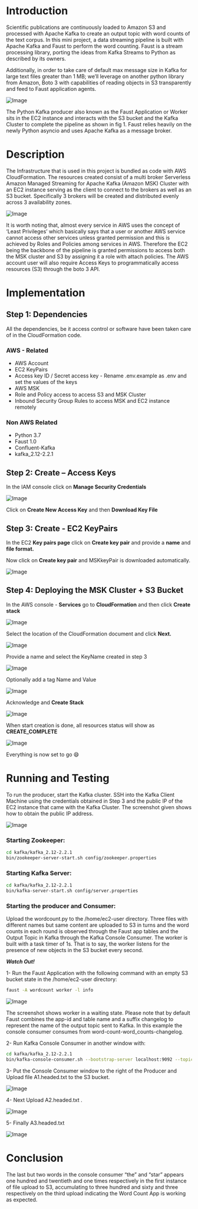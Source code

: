 ﻿# Introduction
Scientific publications are continuously loaded to Amazon S3 and processed with Apache Kafka to create an output topic with word counts of the text corpus.
In this mini project, a data streaming pipeline is built with Apache Kafka and Faust to perform the word counting. Faust is a stream processing library, porting the ideas from Kafka Streams to Python as described by its owners.

Additionally, in order to take care of default max message size in Kafka for large text files greater than 1 MB; we’ll leverage on another python library from Amazon, Boto 3 with capabilities of reading objects in S3 transparently and feed to Faust application agents.

![Image](Screenshots/Flowchart.PNG?raw=true "Flowchart")

The Python Kafka producer also known as the Faust Application or Worker sits in the EC2 instance and interacts with the S3 bucket and the Kafka Cluster to complete the pipeline as shown in fig 1. Faust relies heavily on the newly Python asyncio and uses Apache Kafka as a message broker.



# Description

The Infrastructure that is used in this project is bundled as code with AWS CloudFormation. The resources created consist of a multi broker Serverless Amazon Managed Streaming for Apache Kafka (Amazon MSK) Cluster with an EC2 instance serving as the client to connect to the brokers as well as an S3 bucket. Specifically 3 brokers will be created and distributed evenly across 3 availability zones. 

![Image](Screenshots/Overview.PNG?raw=true "Overview")
 
It is worth noting that, almost every service in AWS uses the concept of ‘Least Privileges’ which basically says that a user or another AWS service cannot access other services unless granted permission and this is achieved by Roles and Policies among services in AWS. Therefore the EC2 being the backbone of the pipeline is granted permissions to access both the MSK cluster and S3 by assigning it a role with attach policies. The AWS account user will also require Access Keys to programmatically access resources (S3) through the boto 3 API. 
 

# Implementation
## Step 1: Dependencies
All the dependencies, be it access control or software have been taken care of in the CloudFormation code.  
### AWS - Related
-	AWS Account
-	EC2 KeyPairs 
-	Access key ID / Secret access key - Rename .env.example as .env and set the values of the keys
-	AWS MSK
-	Role and Policy access to access S3 and MSK Cluster 
-	Inbound Security Group Rules to access MSK and EC2 instance remotely 
### Non AWS Related
-	Python 3.7
-	Faust 1.0
-	Confluent-Kafka
-   kafka_2.12-2.2.1

##  Step 2: Create – Access Keys 
In the IAM console click on <b>Manage Security Credentials</b>

![Image](Screenshots/ACCESSKEY1.PNG?raw=true "ACCESSKEY1")
 
Click on <b>Create New Access Key</b> and then <b>Download Key File</b>
 


## Step 3: Create - EC2 KeyPairs 
In the EC2 <b>Key pairs page</b> click on <b>Create key pair</b> and provide a <b>name</b> and <b>file format.</b> 

Now click on <b>Create key pair</b> and MSKkeyPair is downloaded automatically. 

![Image](Screenshots/MSKKeyPair.PNG?raw=true "MSKKeyPair")


## Step 4: Deploying the MSK Cluster + S3 Bucket
In the AWS console - <b>Services</b> go to <b>CloudFormation</b> and then click <b>Create stack</b>

![Image](Screenshots/CF1.PNG?raw=true "CF1")
 
Select the location of the CloudFormation document and click <b>Next.</b>

![Image](Screenshots/CF2.PNG?raw=true "CF2")
 
Provide a name and select the KeyName created in step 3

![Image](Screenshots/CF3.PNG?raw=true "CF3")
 
Optionally add a tag Name and Value

![Image](Screenshots/CF4.PNG?raw=true "CF4")

Acknowledge and <b>Create Stack</b>

![Image](Screenshots/CF5.PNG?raw=true "CF5")


 
When start creation is done, all resources status will show as <b>CREATE_COMPLETE</b>

![Image](Screenshots/CF6.PNG?raw=true "CF6")

Everything is now set to go  :smile:




# Running and Testing
To run the producer, start the Kafka cluster. SSH into the Kafka Client Machine using the credentials obtained in Step 3 and the public IP of the EC2 instance that came with the Kafka Cluster. The screenshot given shows how to obtain the public IP address.

 ![Image](Screenshots/PublicIP.PNG?raw=true "PublicIP")

### Starting  Zookeeper:
```bash
cd kafka/kafka_2.12-2.2.1
bin/zookeeper-server-start.sh config/zookeeper.properties
```

### Starting Kafka Server:
```bash
cd kafka/kafka_2.12-2.2.1  
bin/kafka-server-start.sh config/server.properties
```

### Starting the producer and Consumer:

Upload the wordcount.py to the /home/ec2-user directory. Three files with different names but same content are uploaded to S3 in turns and  the word counts in each round is observed through the Faust app tables and the Output Topic in Kafka through the Kafka Console Consumer. The worker is built with a task timer of 1s. That is to say, the worker listens for the presence of new objects in the S3 bucket every second. 

<b><i>Watch Out!</i></b>

1- Run the Faust Application with the following command with an empty S3 bucket state in the /home/ec2-user directory:
```bash
faust -A wordcount worker -l info
```

 ![Image](Screenshots/P1.PNG?raw=true "P1")

The screenshot shows worker in a waiting state. Please note that by default Faust combines the app-id and table name and a suffix changelog to represent the name of the output topic sent to Kafka. In this example the console consumer consumes from word-count-word_counts-changelog.

2- Run Kafka Console Consumer in another window with: 
```bash
cd kafka/kafka_2.12-2.2.1  
bin/kafka-console-consumer.sh --bootstrap-server localhost:9092 --topic word-count-word_counts-changelog --from-beginning --property print.key=true --property print.value=true
```

3- Put the Console Consumer window to the right of the Producer and Upload file A1.headed.txt to the S3 bucket. 

 ![Image](Screenshots/P2.PNG?raw=true "P2")
 
4- Next Upload A2.headed.txt .

 ![Image](Screenshots/P3.PNG?raw=true "P3")
 
5- Finally A3.headed.txt
 
  ![Image](Screenshots/P4.PNG?raw=true "P4")

# Conclusion
The last but two words in the console consumer “the” and “star” appears one hundred and twentieth and one times respectively in the first instance of file upload to S3, accumulating to three hundred and sixty and three respectively on the third upload indicating the Word Count App is working as expected.
